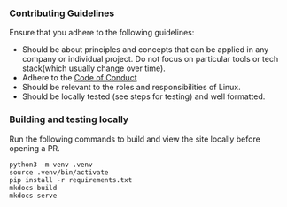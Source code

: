
### Contributing Guidelines
Ensure that you adhere to the following guidelines:

* Should be about principles and concepts that can be applied in any company or individual project. Do not focus on particular tools or tech stack(which usually change over time).
* Adhere to the [Code of Conduct](./CODE_OF_CONDUCT.md)
* Should be relevant to the roles and responsibilities of Linux.
* Should be locally tested (see steps for testing) and well formatted.

### Building and testing locally
Run the following commands to build and view the site locally before opening a PR.

```
python3 -m venv .venv
source .venv/bin/activate
pip install -r requirements.txt
mkdocs build
mkdocs serve
```
